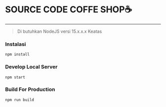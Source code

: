 # SOURCE CODE COFFE SHOP☕
___

>Di butuhkan NodeJS versi 15.x.x.x Keatas

### Instalasi
```
npm install
```

### Develop Local Server
```
npm start
```

### Build For Production
```
npm run build
```
